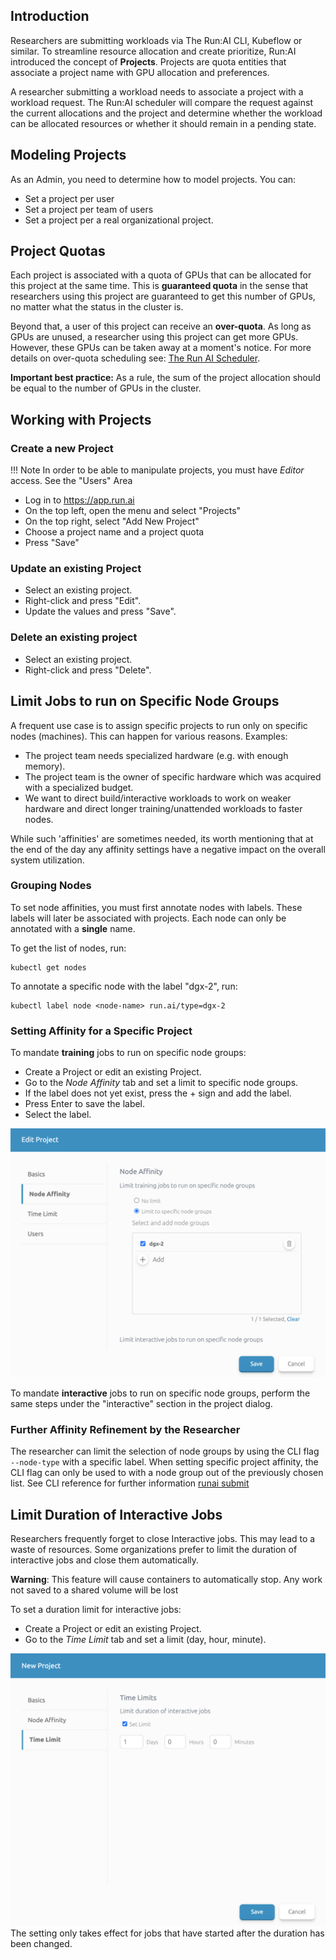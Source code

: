 ## Introduction

Researchers are submitting workloads via The Run:AI CLI, Kubeflow or similar. To streamline resource allocation and create prioritize, Run:AI introduced the concept of __Projects__. Projects are quota entities that associate a project name with GPU allocation and preferences. 

A researcher submitting a workload needs to associate a project with a workload request. The Run:AI scheduler will compare the request against the current allocations and the project and determine whether the workload can be allocated resources or whether it should remain in a pending state.

## Modeling Projects

As an Admin, you need to determine how to model projects. You can:

*   Set a project per user
*   Set a project per team of users
*   Set a project per a real organizational project.

## Project Quotas

Each project is associated with a quota of GPUs that can be allocated for this project at the same time. This is __guaranteed quota__ in the sense that researchers using this project are guaranteed to get this number of GPUs, no matter what the status in the cluster is. 

Beyond that, a user of this project can receive an __over-quota__. As long as GPUs are unused, a researcher using this project can get more GPUs. However, these GPUs can be taken away at a moment's notice. For more details on over-quota scheduling see: [The Run AI Scheduler](../../Researcher/Scheduling/The-Run-AI-Scheduler.md).

__Important best practice:__ As a rule, the sum of the project allocation should be equal to the number of GPUs in the cluster.

## Working with Projects

### Create a new Project

!!! Note 
    In order to be able to manipulate projects, you must have _Editor_ access. See the "Users" Area

*   Log in to <https://app.run.ai>
*   On the top left, open the menu and select "Projects"
*   On the top right, select "Add New Project"
*   Choose a project name and a project quota 
*   Press "Save"

### Update an existing Project

*   Select an existing project.
*   Right-click and press "Edit".
*   Update the values and press "Save".

### Delete an existing project

*   Select an existing project. 
*   Right-click and press "Delete".

## Limit Jobs to run on Specific Node Groups

A frequent use case is to assign specific projects to run only on specific nodes (machines). This can happen for various reasons. Examples:

*   The project team needs specialized hardware (e.g. with enough memory).
*   The project team is the owner of specific hardware which was acquired with a specialized budget.
*   We want to direct build/interactive workloads to work on weaker hardware and direct longer training/unattended workloads to faster nodes.

While such 'affinities' are sometimes needed, its worth mentioning that at the end of the day any affinity settings have a negative impact on the overall system utilization.

### Grouping Nodes 

To set node affinities, you must first annotate nodes with labels. These labels will later be associated with projects. Each node can only be annotated with a __single__ name.

To get the list of nodes, run:

    kubectl get nodes

To annotate a specific node with the label "dgx-2", run:

    kubectl label node <node-name> run.ai/type=dgx-2

### Setting Affinity for a Specific Project

To mandate __training__ jobs to run on specific node groups:

*   Create a Project or edit an existing Project.
*   Go to the _Node Affinity_ tab and set a limit to specific node groups.
*   If the label does not yet exist, press the + sign and add the label.
*   Press Enter to save the label.
*   Select the label.

![mceclip0.png](img/mceclip0.png)

To mandate __interactive__ jobs to run on specific node groups, perform the same steps under the "interactive" section in the project dialog.

### Further Affinity Refinement by the Researcher

The researcher can limit the selection of node groups by using the CLI flag ``--node-type`` with a specific label. When setting specific project affinity, the CLI flag can only be used to with a node group out of the previously chosen list.  See CLI reference for further information  [runai submit](../../Researcher/cli-reference/runai-submit.md) 

## Limit Duration of Interactive Jobs

Researchers frequently forget to close Interactive jobs. This may lead to a waste of resources. Some organizations prefer to limit the duration of interactive jobs and close them automatically.

__Warning__: This feature will cause containers to automatically stop. Any work not saved to a shared volume will be lost

To set a duration limit for interactive jobs:

*   Create a Project or edit an existing Project.
*   Go to the _Time Limit_ tab and set a limit (day, hour, minute).

![mceclip1.png](img/mceclip1.png) The setting only takes effect for jobs that have started after the duration has been changed. 